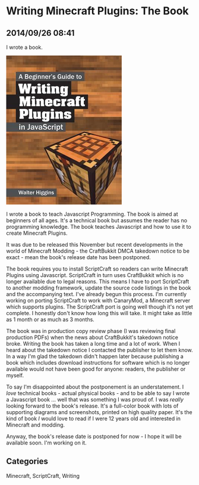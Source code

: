 # Writing Minecraft Plugins: The Book
## 2014/09/26 08:41

I wrote a book.

<a href="https://www.goodreads.com/book/show/21920755-a-beginner-s-guide-to-writing-minecraft-plugins-in-javascript?utm_medium=api&utm_source=blog_book"><img alt="A Beginner's Guide to Writing Minecraft Plugins in JavaScript" src="images/writingminecraftplugins.jpg" /></a>

I wrote a book to teach Javascript Programming. The book is aimed at beginners of all ages. It's a technical book but assumes the reader has no programming knowledge. The book teaches Javascript and how to use it to create Minecraft Plugins.

It was due to be released this November but recent developments in the world of Minecraft Modding - the CraftBukkit DMCA takedown notice to be exact - mean the book's release date  has been postponed. 

The book requires you to install ScriptCraft so readers can write Minecraft Plugins using Javascript. ScriptCraft in turn uses CraftBukkit which is no longer available due to legal reasons. This means I have to port ScriptCraft to another modding framework, update the source code listings in the book and the accompanying text. I've already begun this process. I'm currently working on porting ScriptCraft to work with CanaryMod, a Minecraft server which supports plugins. The ScriptCraft port is going well though it's not yet complete. I honestly don't know how long this will take. It might take as little as 1 month or as much as 3 months.

The book was in production copy review phase (I was reviewing final production PDFs) when the news about CraftBukkit's takedown notice broke. Writing the book has taken a long time and a lot of work. When I heard about the takedown notice I contacted the publisher to let them know. In a way I'm glad the takedown didn't happen later because publishing a book which includes download instructions for software which is no longer available would not have been good for anyone: readers, the publisher or myself. 

To say I'm disappointed about the postponement is an understatement. I *love* technical books - actual physical books - and to be able to say I wrote a Javascript book ... well that was something I was proud of. I was *really* looking forward to the book's release. It's a full-color book with lots of supporting diagrams and screenshots, printed on high quality paper. It's the kind of book *I* would love to read if I were 12 years old and interested in Minecraft and modding.

Anyway, the book's release date is postponed for now - I hope it will be available soon. I'm working on it.

## Categories
Minecraft, ScriptCraft, Writing